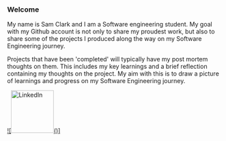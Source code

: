 ### Welcome

My name is Sam Clark and I am a Software engineering student. My goal with my Github account is not only to share my proudest work, but also to share some of the projects I produced along the way on my Software Engineering journey.

Projects that have been 'completed' will typically have my post mortem thoughts on them. This includes my key learnings and a brief reflection containing my thoughts on the project. My aim with this is to draw a picture of learnings and progress on my Software Engineering journey.



[![<img alt=LinkedIn src="https://github.com/Sam-j-Clark/Sam-j-Clark/assets/83252922/3b92e8cd-edeb-434e-a633-43a1a0f664ec" width="100"/>()]](https://www.linkedin.com/in/sam-clark-295158205/)
